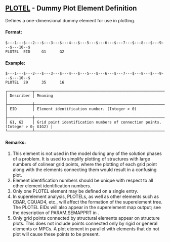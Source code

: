 ## [PLOTEL](https://nexus.hexagon.com/documentationcenter/bundle/MSC_Nastran_2022.4/page/Nastran_Combined_Book/qrg/bulkp/TOC.PLOTEL.xhtml) - Dummy Plot Element Definition

Defines a one-dimensional dummy element for use in plotting.

#### Format:

```nastran
$---1---$---2---$---3---$---4---$---5---$---6---$---7---$---8---$---9---$---10--$
PLOTEL  EID     G1      G2                                                      
```

#### Example:

```nastran
$---1---$---2---$---3---$---4---$---5---$---6---$---7---$---8---$---9---$---10--$
PLOTEL  29      35      16                                                      
```

```text
┌───────────┬─────────────────────────────────────────────────────────────────────────────┐
│ Describer │ Meaning                                                                     │
├───────────┼─────────────────────────────────────────────────────────────────────────────┤
│ EID       │ Element identification number. (Integer > 0)                                │
├───────────┼─────────────────────────────────────────────────────────────────────────────┤
│ G1, G2    │ Grid point identification numbers of connection points. (Integer > 0; G1G2) │
└───────────┴─────────────────────────────────────────────────────────────────────────────┘
```

#### Remarks:

1. This element is not used in the model during any of the solution phases of a problem. It is used to simplify plotting of structures with large numbers of colinear grid points, where the plotting of each grid point along with the elements connecting them would result in a confusing plot.
2. Element identification numbers should be unique with respect to all other element identification numbers.
3. Only one PLOTEL element may be defined on a single entry.
4. In superelement analysis, PLOTELs, as well as other elements such as CBAR, CQUAD4, etc., will affect the formation of the superelement tree. The PLOTEL EIDs will also appear in the superelement map output; see the description of PARAM,SEMAPPRT in  .
5. Only grid points connected by structural elements appear on structure plots. This does not include points connected only by rigid or general elements or MPCs. A plot element in parallel with elements that do not plot will cause these points to be present.
